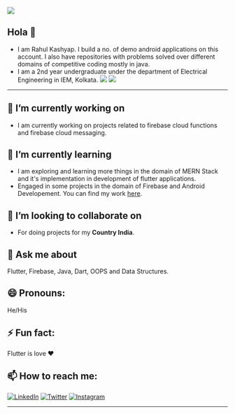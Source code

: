 
![](https://github.com/imKashyap/imKashyap/blob/master/banner.png)
## Hola 👋
* I am Rahul Kashyap. I build a no. of demo android applications on this account. I also have repositories with problems solved over different domains of competitive coding mostly in java.
* I am a 2nd year undergraduate under the department of Electrical Engineering in IEM, Kolkata.
<img src="https://github-readme-stats.vercel.app/api?username=imKashyap&&show_icons=true&title_color=ffffff&icon_color=bb2acf&text_color=daf7dc&bg_color=151515"> <img src="https://github-readme-stats.vercel.app/api/top-langs/?username=imKashyap&theme=dark">

***

## 🔭 I’m currently working on
* I am currently working on projects related to firebase cloud functions and firebase cloud messaging.

## 🌱 I’m currently learning

* I am exploring and learning more things in the domain of MERN Stack and it's implementation in development of flutter applications.
* Engaged in some projects in the domain of Firebase and Android Developement. You can find my work [here](https://github.com/imKashyap?tab=repositories).

## 👯 I’m looking to collaborate on

* For doing projects for my **Country India**.
##  💬 Ask me about
Flutter, Firebase, Java, Dart, OOPS and Data Structures.
## 😄 Pronouns: 
He/His
## ⚡ Fun fact: 
Flutter is love :heart:
## 📫 How to reach me:
[![LinkedIn](https://img.shields.io/badge/LinkedIn-RahulKashyap-blue.svg)](https://www.linkedin.com/in/rahul-kashyap-230577195/)
[![Twitter](https://img.shields.io/badge/Twitter-imkashyap_-red.svg)](https://twitter.com/imkashyap_)
[![Instagram](https://img.shields.io/badge/Instagram-imkashyap_-yellow.svg)](https://www.instagram.com/imkashyap__/)
***

